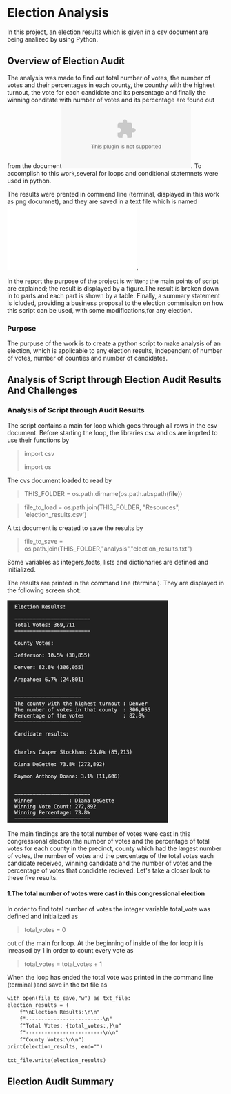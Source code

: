 # Election Analysis
In this project, an election results which is given in a csv document are being analized by using Python.
## Overview of Election Audit
The analysis was made to find out total number of votes, the number of votes and their percentages in each county, the counthy with the highest turnout, the vote for each candidate and its persentage and finally the winning conditate with number of votes and its percentage are found out from the document![election_resulsts.csv](.\election_results.csv). To accomplish to this work,several for loops and conditional statemnets were used in python.

The results were prented in commend line (terminal, displayed in this work as png documnet), and they are saved in a text file which is named ![election_results.txt](.\election_results.txt).

In the report the purpose of the project is written; the main points of script are explained; the result is displayed by a figure.The result is broken down in to parts and each part is shown by a table. Finally, a summary statement is icluded, providing a business proposal to the election commission on how this script can be used, with some modifications,for any election.

### Purpose
 The purpuse of the work is to create a python script to make analysis of an election, which is applicable to any election results, independent of number of votes, number of counties and number of candidates. 

## Analysis of Script through Election Audit Results And Challenges

### Analysis of Script through Audit Results
The script contains a main for loop which goes through all rows in the csv document. Before starting the loop, the libraries csv and os are imprted to use their functions by

>import csv
>
>import os

The cvs document loaded to read by 

>THIS_FOLDER = os.path.dirname(os.path.abspath(__file__))

>file_to_load = os.path.join(THIS_FOLDER, "Resources", 'election_results.csv')

A txt document is created to save the results by

>file_to_save = os.path.join(THIS_FOLDER,"analysis","election_results.txt")

Some variables as integers,foats, lists and dictionaries are defined and initialized.

The results are printed in the command line (terminal). They are displayed in the following screen shot:

![](https://github.com/dcaliskan777/Election-analysis/blob/main/election_results_in_terminal.png)

The main findings are the total number of votes were cast in this congressional election,the number of votes and the percentage of total votes for each county in the precinct, county which had the largest number of votes, the number of votes and the percentage of the total votes each candidate received, winning candidate and the number of votes and the percentage of votes that condidate recieved. Let's take a closer look to these five results.

#### 1.The total number of votes were cast in this congressional election

In order to find total number of votes the integer variable total_vote was defined and initialized as 

> total_votes = 0

out of the main for loop. At the beginning of inside of the for loop it is inreased by 1 in order to count every vote as

>  total_votes = total_votes + 1

When the loop has ended the total vote was printed in the command line (terminal )and save in the txt file as


    with open(file_to_save,"w") as txt_file:    
    election_results = (
        f"\nElection Results:\n\n"
        f"-------------------------\n"
        f"Total Votes: {total_votes:,}\n"
        f"-------------------------\n\n"
        f"County Votes:\n\n")
    print(election_results, end="")

    txt_file.write(election_results)


## Election Audit Summary
